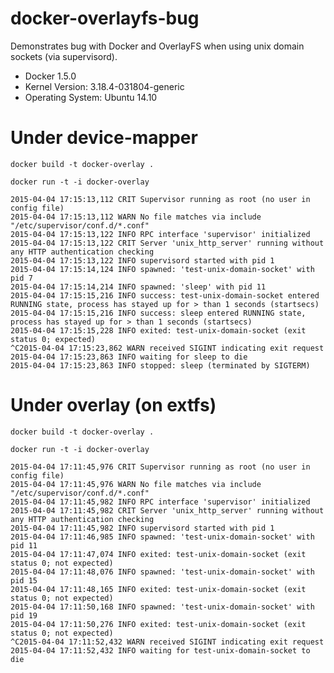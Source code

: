 # docker-overlayfs-bug

Demonstrates bug with Docker and OverlayFS when using unix domain sockets (via supervisord).

* Docker 1.5.0
* Kernel Version: 3.18.4-031804-generic
* Operating System: Ubuntu 14.10

# Under device-mapper

`docker build -t docker-overlay .`

`docker run -t -i docker-overlay`

```
2015-04-04 17:15:13,112 CRIT Supervisor running as root (no user in config file)
2015-04-04 17:15:13,112 WARN No file matches via include "/etc/supervisor/conf.d/*.conf"
2015-04-04 17:15:13,122 INFO RPC interface 'supervisor' initialized
2015-04-04 17:15:13,122 CRIT Server 'unix_http_server' running without any HTTP authentication checking
2015-04-04 17:15:13,122 INFO supervisord started with pid 1
2015-04-04 17:15:14,124 INFO spawned: 'test-unix-domain-socket' with pid 7
2015-04-04 17:15:14,214 INFO spawned: 'sleep' with pid 11
2015-04-04 17:15:15,216 INFO success: test-unix-domain-socket entered RUNNING state, process has stayed up for > than 1 seconds (startsecs)
2015-04-04 17:15:15,216 INFO success: sleep entered RUNNING state, process has stayed up for > than 1 seconds (startsecs)
2015-04-04 17:15:15,228 INFO exited: test-unix-domain-socket (exit status 0; expected)
^C2015-04-04 17:15:23,862 WARN received SIGINT indicating exit request
2015-04-04 17:15:23,863 INFO waiting for sleep to die
2015-04-04 17:15:23,863 INFO stopped: sleep (terminated by SIGTERM)
```

# Under overlay (on extfs)

`docker build -t docker-overlay .`

`docker run -t -i docker-overlay`

```
2015-04-04 17:11:45,976 CRIT Supervisor running as root (no user in config file)
2015-04-04 17:11:45,976 WARN No file matches via include "/etc/supervisor/conf.d/*.conf"
2015-04-04 17:11:45,982 INFO RPC interface 'supervisor' initialized
2015-04-04 17:11:45,982 CRIT Server 'unix_http_server' running without any HTTP authentication checking
2015-04-04 17:11:45,982 INFO supervisord started with pid 1
2015-04-04 17:11:46,985 INFO spawned: 'test-unix-domain-socket' with pid 11
2015-04-04 17:11:47,074 INFO exited: test-unix-domain-socket (exit status 0; not expected)
2015-04-04 17:11:48,076 INFO spawned: 'test-unix-domain-socket' with pid 15
2015-04-04 17:11:48,165 INFO exited: test-unix-domain-socket (exit status 0; not expected)
2015-04-04 17:11:50,168 INFO spawned: 'test-unix-domain-socket' with pid 19
2015-04-04 17:11:50,276 INFO exited: test-unix-domain-socket (exit status 0; not expected)
^C2015-04-04 17:11:52,432 WARN received SIGINT indicating exit request
2015-04-04 17:11:52,432 INFO waiting for test-unix-domain-socket to die
```
